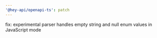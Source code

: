 ```yaml
---
'@hey-api/openapi-ts': patch
---
```


fix: experimental parser handles empty string and null enum values in JavaScript mode
